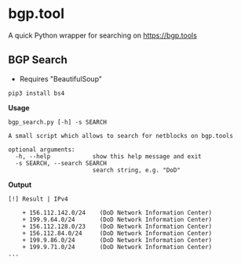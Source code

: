 # bgp.tool
A quick Python wrapper for searching on https://bgp.tools  

## BGP Search

- Requires "BeautifulSoup"
```
pip3 install bs4
```
**Usage**
```
bgp_search.py [-h] -s SEARCH

A small script which allows to search for netblocks on bgp.tools

optional arguments:
  -h, --help            show this help message and exit
  -s SEARCH, --search SEARCH
                        search string, e.g. "DoD"
```

**Output**
```
[!] Result | IPv4

	+ 156.112.142.0/24    (DoD Network Information Center)
	+ 199.9.64.0/24	      (DoD Network Information Center)
	+ 156.112.128.0/23    (DoD Network Information Center)
	+ 156.112.84.0/24     (DoD Network Information Center)
	+ 199.9.86.0/24       (DoD Network Information Center)
	+ 199.9.71.0/24	      (DoD Network Information Center)
...
```
